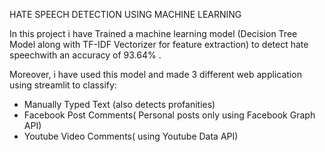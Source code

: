 HATE SPEECH DETECTION USING MACHINE LEARNING

In this project i have Trained a machine learning model (Decision Tree Model along with TF-IDF Vectorizer for feature extraction) to detect hate speechwith an accuracy of 93.64% .


Moreover, i have used this model and made 3 different web application using streamlit to classify:
* Manually Typed Text (also detects profanities)
* Facebook Post Comments( Personal posts only using Facebook Graph API)
* Youtube Video Comments( using Youtube Data API)
